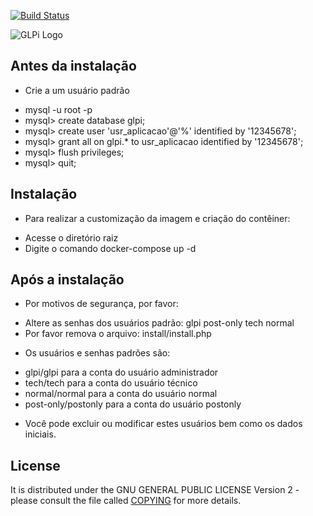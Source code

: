 [![Build Status](https://secure.travis-ci.org/glpi-project/glpi.svg?branch=master)](https://secure.travis-ci.org/glpi-project/glpi)

![GLPi Logo](https://raw.githubusercontent.com/glpi-project/glpi/master/pics/logos/logo-GLPI-250-black.png)

## Antes da instalação
* Crie a um usuário padrão
 - mysql -u root -p
 - mysql> create database glpi;
 - mysql> create user 'usr_aplicacao'@'%' identified by '12345678';
 - mysql> grant all on glpi.* to usr_aplicacao identified by '12345678';
 - mysql> flush privileges;
 - mysql> quit;


## Instalação
* Para realizar a customização da imagem e criação do contêiner:
 - Acesse o diretório raiz
 - Digite o comando docker-compose up -d


## Após a instalação
* Por motivos de segurança, por favor: 
 - Altere as senhas dos usuários padrão: glpi post-only tech normal 
 - Por favor remova o arquivo: install/install.php 
 
* Os usuários e senhas padrões são:
 - glpi/glpi para a conta do usuário administrador
 - tech/tech para a conta do usuário técnico
 - normal/normal para a conta do usuário normal
 - post-only/postonly para a conta do usuário postonly

* Você pode excluir ou modificar estes usuários bem como os dados iniciais.


## License

It is distributed under the GNU GENERAL PUBLIC LICENSE Version 2 - please consult the file called [COPYING](https://raw.githubusercontent.com/glpi-project/glpi/master/COPYING.txt) for more details.


